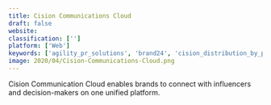 ```yaml
---
title: Cision Communications Cloud
draft: false 
website: 
classification: ['']
platform: ['Web']
keywords: ['agility_pr_solutions', 'brand24', 'cision_distribution_by_pr_newswire', 'cision_monitoring', 'contentstudio', 'critical_mention', 'hootsuite', 'meltwater', 'newswire', 'outbrain', 'prweb', 'promorepublic', 'quuu', 'storybox', 'tveyes', 'taboola', 'written', 'mention']
image: 2020/04/Cision-Communications-Cloud.png
---
```

Cision Communication Cloud enables brands to connect with influencers and decision-makers on one unified platform.